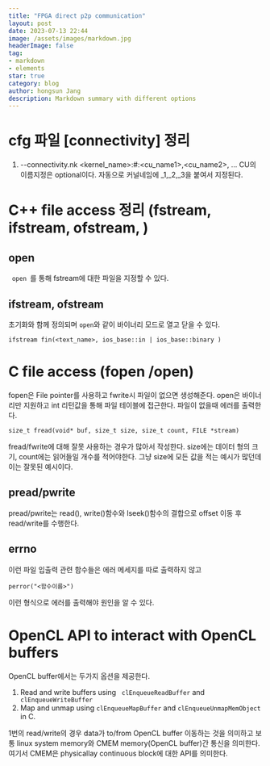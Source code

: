 ```yaml
---
title: "FPGA direct p2p communication"
layout: post
date: 2023-07-13 22:44
image: /assets/images/markdown.jpg
headerImage: false
tag:
- markdown
- elements
star: true
category: blog
author: hongsun Jang
description: Markdown summary with different options
---
```


# cfg 파일 [connectivity] 정리

1. --connectivity.nk
\<kernel_name\>:#:\<cu_name1\>,\<cu_name2\>, ...
CU의 이름지정은 optional이다. 자동으로 커널네임에 _1,_2,_3을 붙여서 지정된다. 


# C++ file access 정리 (fstream, ifstream, ofstream, )
## open 
<code> open </code>를 통해 fstream에 대한 파일을 지정할 수 있다.

## ifstream, ofstream
초기화와 함께 정의되며 <code>open</code>와 같이 바이너리 모드로 열고 닫을 수 있다.
```
ifstream fin(<text_name>, ios_base::in | ios_base::binary )
```

# C file access (fopen /open)
fopen은 File pointer를 사용하고 fwrite시 파일이 없으면 생성해준다.
open은 바이너리만 지원하고 int 리턴값을 통해 파일 테이블에 접근한다. 파일이 없을때 에러를 출력한다. 
```
size_t fread(void* buf, size_t size, size_t count, FILE *stream)
```
fread/fwrite에 대해 잘못 사용하는 경우가 많아서 작성한다. size에는 데이터 형의 크기, count에는 읽어들일 개수를 적어야한다. 그냥 size에 모든 값을 적는 예시가 많던데 이는 잘못된 예시이다.

## pread/pwrite 
pread/pwrite는 read(), write()함수와 lseek()함수의 결합으로 offset 이동 후 read/write를 수행한다.

## errno
이런 파일 입출력 관련 함수들은 에러 메세지를 따로 출력하지 않고
```
perror("<함수이름>")
```
이런 형식으로 에러를 출력해야 원인을 알 수 있다.



# OpenCL API to interact with OpenCL buffers

OpenCL buffer에서는 두가지 옵션을 제공한다.
1. Read and write buffers using <code> clEnqueueReadBuffer</code> and <code> clEnqueueWriteBuffer</code> 
2. Map and unmap using <code>clEnqueueMapBuffer</code> and <code>clEnqueueUnmapMemObject</code> in C.

1번의 read/write의 경우 data가 to/from OpenCL buffer 이동하는 것을 의미하고 보통 linux system memory와 CMEM memory(OpenCL buffer)간 통신을 의미한다.
여기서 CMEM은 physicallay continuous block에 대한 API를 의미한다.


